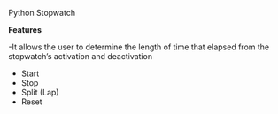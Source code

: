 Python Stopwatch

**Features**

-It allows the user to determine the length of time that elapsed from the stopwatch’s activation and deactivation
- Start
- Stop
- Split (Lap)
- Reset

